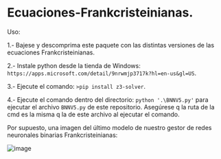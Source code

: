# Ecuaciones-Frankcristeinianas.

Uso:

1.- Bajese y descomprima este paquete con las distintas versiones de las ecuaciones Frankcristeinianas.

2.- Instale python desde la tienda de Windows: `https://apps.microsoft.com/detail/9nrwmjp3717k?hl=en-us&gl=US`.

3.- Ejecute el comando: `>pip install z3-solver`.

4.- Ejecute el comando dentro del directorio: `python '.\BNNV5.py'` para ejecutar el archivo `BNNV5.py` de este repositorio. Asegúrese q la ruta de la cmd es la misma q la de este archivo al ejecutar el comando.

Por supuesto, una imagen del último modelo de nuestro gestor de redes neuronales binarias Frankcristeinianas:

![image](https://github.com/user-attachments/assets/3525f183-851c-4f07-9a8e-52ea98401115)
